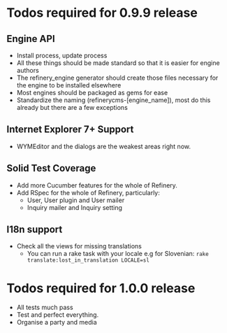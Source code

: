 # Todos required for 0.9.9 release

## Engine API

* Install process, update process
* All these things should be made standard so that it is easier for engine authors
* The refinery_engine generator should create those files necessary for the engine to be installed elsewhere
* Most engines should be packaged as gems for ease
* Standardize the naming (refinerycms-[engine_name]), most do this already but there are a few exceptions

## Internet Explorer 7+ Support

* WYMEditor and the dialogs are the weakest areas right now.

## Solid Test Coverage

* Add more Cucumber features for the whole of Refinery.
* Add RSpec for the whole of Refinery, particularly:
  - User, User plugin and User mailer
  - Inquiry mailer and Inquiry setting

## I18n support

* Check all the views for missing translations
  - You can run a rake task with your locale e.g for Slovenian:
  ``rake translate:lost_in_translation LOCALE=sl``

# Todos required for 1.0.0 release

* All tests much pass
* Test and perfect everything.
* Organise a party and media